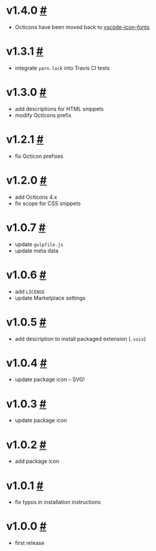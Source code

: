 # v1.4.0 [#](https://github.com/idleberg/vscode-icon-fonts-legacy/releases/tag/1.4.0)

- Octicons have been moved back to [vscode-icon-fonts](https://github.com/idleberg/vscode-icon-fonts)

# v1.3.1 [#](https://github.com/idleberg/vscode-icon-fonts-legacy/releases/tag/1.3.1)

- integrate `yarn.lock` into Travis CI tests

# v1.3.0 [#](https://github.com/idleberg/vscode-icon-fonts-legacy/releases/tag/1.3.0)

- add descriptions for HTML snippets
- modify Octicons prefix

# v1.2.1 [#](https://github.com/idleberg/vscode-icon-fonts-legacy/releases/tag/1.2.1)

- fix Octicon prefixes

# v1.2.0 [#](https://github.com/idleberg/vscode-icon-fonts-legacy/releases/tag/1.2.0)

- add Octicons 4.x
- fix scope for CSS snippets

# v1.0.7 [#](https://github.com/idleberg/vscode-icon-fonts-legacy/releases/tag/1.0.7)

- update `gulpfile.js`
- update meta data

# v1.0.6 [#](https://github.com/idleberg/vscode-icon-fonts-legacy/releases/tag/1.0.6)

- add `LICENSE`
- update Marketplace settings

# v1.0.5 [#](https://github.com/idleberg/vscode-icon-fonts-legacy/releases/tag/1.0.5)

- add description to install packaged extension (`.vsix`)

# v1.0.4 [#](https://github.com/idleberg/vscode-icon-fonts-legacy/releases/tag/1.0.4)

- update package icon – SVG!

# v1.0.3 [#](https://github.com/idleberg/vscode-icon-fonts-legacy/releases/tag/1.0.3)

- update package icon

# v1.0.2 [#](https://github.com/idleberg/vscode-icon-fonts-legacy/releases/tag/1.0.2)

- add package icon

# v1.0.1 [#](https://github.com/idleberg/vscode-icon-fonts-legacy/releases/tag/1.0.1)

- fix typos in installation instructions

# v1.0.0 [#](https://github.com/idleberg/vscode-icon-fonts-legacy/releases/tag/1.0.0)

- first release
